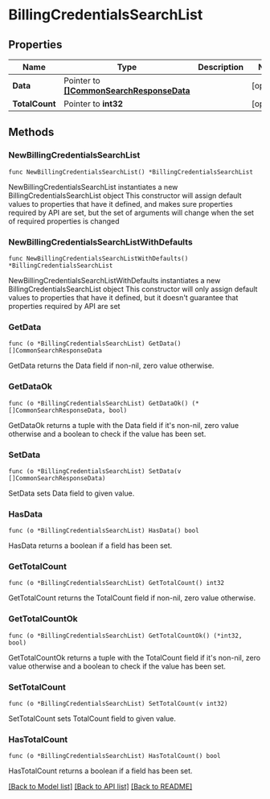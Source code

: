 # BillingCredentialsSearchList

## Properties

Name | Type | Description | Notes
------------ | ------------- | ------------- | -------------
**Data** | Pointer to [**[]CommonSearchResponseData**](CommonSearchResponseData.md) |  | [optional] 
**TotalCount** | Pointer to **int32** |  | [optional] 

## Methods

### NewBillingCredentialsSearchList

`func NewBillingCredentialsSearchList() *BillingCredentialsSearchList`

NewBillingCredentialsSearchList instantiates a new BillingCredentialsSearchList object
This constructor will assign default values to properties that have it defined,
and makes sure properties required by API are set, but the set of arguments
will change when the set of required properties is changed

### NewBillingCredentialsSearchListWithDefaults

`func NewBillingCredentialsSearchListWithDefaults() *BillingCredentialsSearchList`

NewBillingCredentialsSearchListWithDefaults instantiates a new BillingCredentialsSearchList object
This constructor will only assign default values to properties that have it defined,
but it doesn't guarantee that properties required by API are set

### GetData

`func (o *BillingCredentialsSearchList) GetData() []CommonSearchResponseData`

GetData returns the Data field if non-nil, zero value otherwise.

### GetDataOk

`func (o *BillingCredentialsSearchList) GetDataOk() (*[]CommonSearchResponseData, bool)`

GetDataOk returns a tuple with the Data field if it's non-nil, zero value otherwise
and a boolean to check if the value has been set.

### SetData

`func (o *BillingCredentialsSearchList) SetData(v []CommonSearchResponseData)`

SetData sets Data field to given value.

### HasData

`func (o *BillingCredentialsSearchList) HasData() bool`

HasData returns a boolean if a field has been set.

### GetTotalCount

`func (o *BillingCredentialsSearchList) GetTotalCount() int32`

GetTotalCount returns the TotalCount field if non-nil, zero value otherwise.

### GetTotalCountOk

`func (o *BillingCredentialsSearchList) GetTotalCountOk() (*int32, bool)`

GetTotalCountOk returns a tuple with the TotalCount field if it's non-nil, zero value otherwise
and a boolean to check if the value has been set.

### SetTotalCount

`func (o *BillingCredentialsSearchList) SetTotalCount(v int32)`

SetTotalCount sets TotalCount field to given value.

### HasTotalCount

`func (o *BillingCredentialsSearchList) HasTotalCount() bool`

HasTotalCount returns a boolean if a field has been set.


[[Back to Model list]](../README.md#documentation-for-models) [[Back to API list]](../README.md#documentation-for-api-endpoints) [[Back to README]](../README.md)


